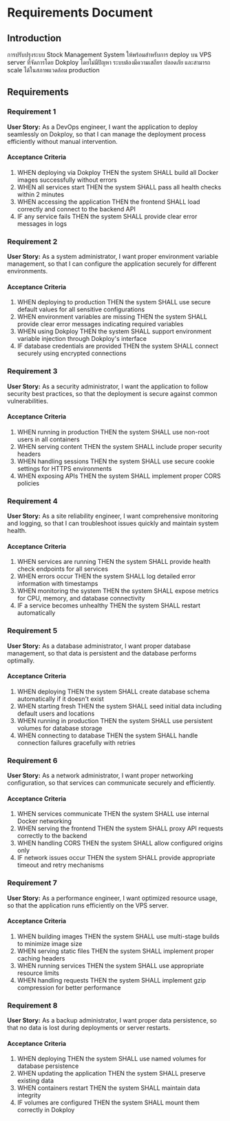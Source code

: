 # Requirements Document

## Introduction

การปรับปรุงระบบ Stock Management System ให้พร้อมสำหรับการ deploy บน VPS server ที่จัดการโดย Dokploy โดยไม่มีปัญหา ระบบต้องมีความเสถียร ปลอดภัย และสามารถ scale ได้ในสภาพแวดล้อม production

## Requirements

### Requirement 1

**User Story:** As a DevOps engineer, I want the application to deploy seamlessly on Dokploy, so that I can manage the deployment process efficiently without manual intervention.

#### Acceptance Criteria

1. WHEN deploying via Dokploy THEN the system SHALL build all Docker images successfully without errors
2. WHEN all services start THEN the system SHALL pass all health checks within 2 minutes
3. WHEN accessing the application THEN the frontend SHALL load correctly and connect to the backend API
4. IF any service fails THEN the system SHALL provide clear error messages in logs

### Requirement 2

**User Story:** As a system administrator, I want proper environment variable management, so that I can configure the application securely for different environments.

#### Acceptance Criteria

1. WHEN deploying to production THEN the system SHALL use secure default values for all sensitive configurations
2. WHEN environment variables are missing THEN the system SHALL provide clear error messages indicating required variables
3. WHEN using Dokploy THEN the system SHALL support environment variable injection through Dokploy's interface
4. IF database credentials are provided THEN the system SHALL connect securely using encrypted connections

### Requirement 3

**User Story:** As a security administrator, I want the application to follow security best practices, so that the deployment is secure against common vulnerabilities.

#### Acceptance Criteria

1. WHEN running in production THEN the system SHALL use non-root users in all containers
2. WHEN serving content THEN the system SHALL include proper security headers
3. WHEN handling sessions THEN the system SHALL use secure cookie settings for HTTPS environments
4. WHEN exposing APIs THEN the system SHALL implement proper CORS policies

### Requirement 4

**User Story:** As a site reliability engineer, I want comprehensive monitoring and logging, so that I can troubleshoot issues quickly and maintain system health.

#### Acceptance Criteria

1. WHEN services are running THEN the system SHALL provide health check endpoints for all services
2. WHEN errors occur THEN the system SHALL log detailed error information with timestamps
3. WHEN monitoring the system THEN the system SHALL expose metrics for CPU, memory, and database connectivity
4. IF a service becomes unhealthy THEN the system SHALL restart automatically

### Requirement 5

**User Story:** As a database administrator, I want proper database management, so that data is persistent and the database performs optimally.

#### Acceptance Criteria

1. WHEN deploying THEN the system SHALL create database schema automatically if it doesn't exist
2. WHEN starting fresh THEN the system SHALL seed initial data including default users and locations
3. WHEN running in production THEN the system SHALL use persistent volumes for database storage
4. WHEN connecting to database THEN the system SHALL handle connection failures gracefully with retries

### Requirement 6

**User Story:** As a network administrator, I want proper networking configuration, so that services can communicate securely and efficiently.

#### Acceptance Criteria

1. WHEN services communicate THEN the system SHALL use internal Docker networking
2. WHEN serving the frontend THEN the system SHALL proxy API requests correctly to the backend
3. WHEN handling CORS THEN the system SHALL allow configured origins only
4. IF network issues occur THEN the system SHALL provide appropriate timeout and retry mechanisms

### Requirement 7

**User Story:** As a performance engineer, I want optimized resource usage, so that the application runs efficiently on the VPS server.

#### Acceptance Criteria

1. WHEN building images THEN the system SHALL use multi-stage builds to minimize image size
2. WHEN serving static files THEN the system SHALL implement proper caching headers
3. WHEN running services THEN the system SHALL use appropriate resource limits
4. WHEN handling requests THEN the system SHALL implement gzip compression for better performance

### Requirement 8

**User Story:** As a backup administrator, I want proper data persistence, so that no data is lost during deployments or server restarts.

#### Acceptance Criteria

1. WHEN deploying THEN the system SHALL use named volumes for database persistence
2. WHEN updating the application THEN the system SHALL preserve existing data
3. WHEN containers restart THEN the system SHALL maintain data integrity
4. IF volumes are configured THEN the system SHALL mount them correctly in Dokploy
